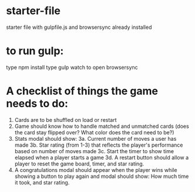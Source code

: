# starter-file
starter file with gulpfile.js and browsersync already installed

# to run gulp:
type npm install
type gulp watch to open browsersync

# A checklist of things the game needs to do:

1. Cards are to be shuffled on load or restart
2. Game should know how to handle matched and unmatched cards (does the card stay flipped over? What color does the card need to be?)
3. Stats modal should show:
3a. Current number of moves a user has made
3b. Star rating (from 1-3) that reflects the player's performance based on number of moves made
3c. Start the timer to show time elapsed when a player starts a game
3d. A restart button should allow a player to reset the game board, timer, and star rating.
7. A congratulations modal should appear when the player wins while showing a button to play again and modal should show: How much time it took, and star rating.
